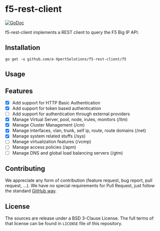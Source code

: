 # f5-rest-client

[![GoDoc](https://godoc.org/github.com/e-XpertSolutions/f5-rest-client/f5?status.png)](http://godoc.org/github.com/e-XpertSolutions/f5-rest-client/f5)

f5-rest-client implements a REST client to query the F5 Big IP API.


## Installation

```
go get -u github.com/e-XpertSolutions/f5-rest-client/f5
```


## Usage


## Features

- [x] Add support for HTTP Basic Authentication
- [x] Add support for token based authentication
- [ ] Add support for authentication through external providers
- [x] Manage Virtual Server, pool, node, irules, monitors (/ltm)
- [x] Manage Cluster Management (/cm)
- [x] Manage interfaces, vlan, trunk, self ip, route, route domains (/net)
- [x] Manage system related stuffs (/sys)
- [ ] Manage virtualization features (/vcmp)
- [ ] Manage access policies (/apm)
- [ ] Manage DNS and global load balancing servers (/gtm)

## Contributing

We appreciate any form of contribution (feature request, bug report,
pull request, ...). We have no special requirements for Pull Request,
just follow the standard [GitHub way](https://help.github.com/articles/using-pull-requests/).


## License

The sources are release under a BSD 3-Clause License. The full terms of that
license can be found in `LICENSE` file of this repository.
